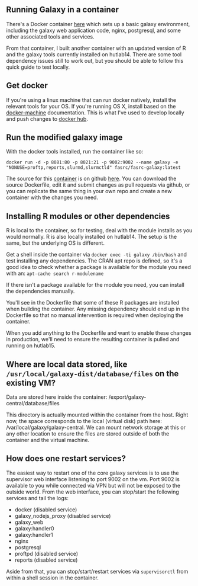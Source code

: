 Running Galaxy in a container
-----------------------------

There's a Docker container [here](https://hub.docker.com/r/bgruening/galaxy-stable) which sets up a basic galaxy environment, including the galaxy web application code, nginx, postgresql, and some other associated tools and services.

From that container, I built another container with an updated version of R and the galaxy tools currently installed on hutlab14. There are some tool dependency issues still to work out, but you should be able to follow this quick guide to test locally.

Get docker
----------

If you're using a linux machine that can run docker natively, install the relevant tools for your OS. If you're running OS X, install based on the [docker-machine](https://docs.docker.com/machine/) documentation. This is what I've used to develop locally and push changes to [docker hub](https://hub.docker.com).


Run the modified galaxy image
-----------------------------

With the docker tools installed, run the container like so:

`docker run -d -p 8081:80 -p 8021:21 -p 9002:9002 --name galaxy -e "NONUSE=proftp,reports,slurmd,slurmctld" fasrc/fasrc-galaxy:latest`

The source for this [container](https://hub.docker.com/r/fasrc/fasrc-galaxy) is on github [here](https://github.com/fasrc/fasrc-galaxy). You can download the source Dockerfile, edit it and submit changes as pull requests via github, or you can replicate the same thing in your own repo and create a new container with the changes you need.

Installing R modules or other dependencies
------------------------------------------

R is local to the container, so for testing, deal with the module installs as you would normally. R is also locally installed on hutlab14. The setup is the same, but the underlying OS is different.

Get a shell inside the container via `docker exec -ti galaxy /bin/bash` and test installing any dependencies. The CRAN apt repo is defined, so it's a good idea to check whether a package is available for the module you need with an: `apt-cache search r-modulename`

If there isn't a package available for the module you need, you can install the dependencies manually.

You'll see in the Dockerfile that some of these R packages are installed when building the container. Any missing dependency should end up in the Dockerfile so that no manual intervention is required when deploying the container.

When you add anything to the Dockerfile and want to enable these changes in production, we'll need to ensure the resulting container is pulled and running on hutlab15.

Where are local data stored, like `/usr/local/galaxy-dist/database/files` on the existing VM?
---------------------------------------------------------------------------------------------

Data are stored here inside the container: /export/galaxy-central/database/files

This directory is actually mounted within the container from the host. Right now, the space corresponds to the local (virtual disk) path here: /var/local/galaxy/galaxy-central. We can mount network storage at this or any other location to ensure the files are stored outside of both the container and the virtual machine.

How does one restart services?
------------------------------

The easiest way to restart one of the core galaxy services is to use the supervisor web interface listening to port 9002 on the vm. Port 9002 is available to you while connected via VPN but will not be exposed to the outside world. From the web interface, you can stop/start the following services and tail the logs:

  - docker (disabled service)
  - galaxy_nodejs_proxy (disabled service)
  - galaxy_web
  - galaxy:handler0
  - galaxy:handler1
  - nginx
  - postgresql
  - proftpd (disabled service)
  - reports (disabled service)

Aside from that, you can stop/start/restart services via `supervisorctl` from within a shell session in the container.

